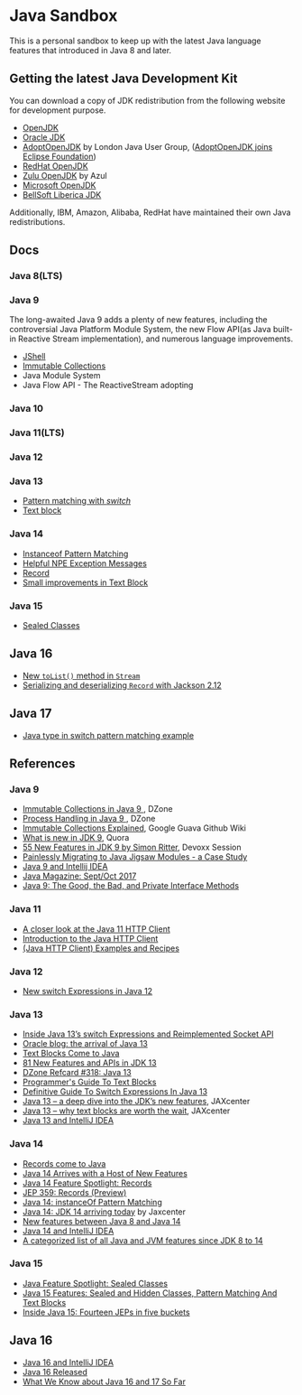 # Java Sandbox

This is a personal sandbox to keep up with the latest Java language features that introduced in Java 8 and later.  


## Getting the latest Java Development Kit 

You can download a copy of JDK  redistribution from the following website for development purpose. 

* [OpenJDK]( https://openjdk.java.net)
* [Oracle JDK]( https://java.oracle.com)
* [AdoptOpenJDK]( https://adoptopenjdk.net/) by London Java User Group,  ([AdoptOpenJDK joins Eclipse Foundation](https://blog.adoptopenjdk.net/2020/06/adoptopenjdk-to-join-the-eclipse-foundation/))
* [RedHat OpenJDK](https://developers.redhat.com/products/openjdk/download)
* [Zulu OpenJDK](https://www.azul.com/downloads/zulu-community/) by Azul
* [Microsoft OpenJDK](https://www.microsoft.com/openjdk)
* [BellSoft Liberica JDK](https://bell-sw.com/pages/downloads)

Additionally, IBM, Amazon, Alibaba, RedHat have maintained their own Java redistributions.  

## Docs

### Java 8(LTS)



### Java 9

The long-awaited Java 9 adds a plenty of new features, including the controversial Java Platform Module System, the new Flow API(as Java built-in Reactive Stream implementation), and numerous language improvements.

* [JShell](./docs/jshell.md) 
* [Immutable Collections](./docs/immutable-collections.md)
* Java Module System
* Java Flow  API - The ReactiveStream adopting

 ### Java 10



### Java 11(LTS)



### Java 12



### Java 13 

* [Pattern matching with *switch*](./docs/pattern-matching.md)
* [Text block](./docs/text-block.md)

### Java 14

* [Instanceof Pattern Matching](./docs/instanceof-pattern-matching.md)
* [Helpful NPE Exception Messages](./docs/helpful-npe.md)
* [Record](./docs/record.md)
* [Small improvements in Text Block](./docs/java14-text-block-improvement.md)

### Java 15

* [Sealed Classes](./docs/sealed-classes.md)

## Java 16 

* [New `toList()` method in `Stream`](./docs/java16-stream-tolist.md)
* [Serializing and deserializing `Record` with  Jackson 2.12](./docs/record-jackson.md)

## Java 17 
* [Java type in switch pattern matching example](./docs/switch-pattern-matching.md)

## References

### Java 9

- [Immutable Collections in Java 9 ](https://dzone.com/articles/immutable-collections-in-java-9), DZone
- [Process Handling in Java 9 ](https://dzone.com/articles/process-handling-in-java-9), DZone
- [Immutable Collections Explained](https://github.com/google/guava/wiki/ImmutableCollectionsExplained), Google Guava Github Wiki
- [What is new in JDK 9](https://www.quora.com/What-is-new-in-JDK-9), Quora
- [55 New Features in JDK 9 by Simon Ritter](https://goo.gl/d2F7rH), Devoxx Session
- [Painlessly Migrating to Java Jigsaw Modules - a Case Study](https://www.infoq.com/articles/Java-Jigsaw-Migration-Guide)
- [Java 9 and Intellij IDEA](https://dzone.com/articles/java-9-and-intellij-idea)
- [Java Magazine: Sept/Oct 2017](http://www.javamagazine.mozaicreader.com/SeptOct2017#&pageSet=0&page=0&contentItem=0)
- [Java 9: The Good, the Bad, and Private Interface Methods ](https://dzone.com/articles/java-9-the-good-the-bad-and-private-interface-meth)



### Java 11

* [A closer look at the Java 11 HTTP Client](https://golb.hplar.ch/2019/01/java-11-http-client.html)
* [Introduction to the Java HTTP Client](https://openjdk.java.net/groups/net/httpclient/intro.html)
* [(Java HTTP Client) Examples and Recipes](https://openjdk.java.net/groups/net/httpclient/recipes.html)

### Java 12
* [New switch Expressions in Java 12](https://blogs.oracle.com/javamagazine/new-switch-expressions-in-java-12)

### Java 13
* [Inside Java 13’s switch Expressions and Reimplemented Socket API](https://blogs.oracle.com/javamagazine/inside-java-13s-switch-expressions-and-reimplemented-socket-api)
* [Oracle blog: the arrival of Java 13](https://blogs.oracle.com/java-platform-group/the-arrival-of-java-13)
* [Text Blocks Come to Java](https://blogs.oracle.com/javamagazine/text-blocks-come-to-java)
* [81 New Features and APIs in JDK 13 ](https://dzone.com/articles/81-new-features-and-apis-in-jdk-13)
* [DZone Refcard #318: Java 13](https://dzone.com/refcardz/java-13-1?chapter=1)
* [Programmer's Guide To Text Blocks](http://cr.openjdk.java.net/~jlaskey/Strings/TextBlocksGuide_v9.html) 
* [Definitive Guide To Switch Expressions In Java 13](https://blog.codefx.org/java/switch-expressions/)
* [Java 13 – a deep dive into the JDK’s new features](https://jaxenter.com/java-13-jdk-deep-dive-new-features-162272.html), JAXcenter
* [Java 13 – why text blocks are worth the wait](https://jaxenter.com/java-13-text-blocks-162278.html), JAXcenter 
* [Java 13 and IntelliJ IDEA](https://blog.jetbrains.com/idea/2020/03/java-14-and-intellij-idea/)

### Java 14

* [Records come to Java](https://blogs.oracle.com/javamagazine/records-come-to-java)
* [Java 14 Arrives with a Host of New Features](https://blogs.oracle.com/javamagazine/java-14-arrives-with-a-host-of-new-features)
* [Java 14 Feature Spotlight: Records ](https://www.infoq.com/articles/java-14-feature-spotlight/)
* [JEP 359: Records (Preview)](https://openjdk.java.net/jeps/359)
* [Java 14: instanceOf Pattern Matching](https://javabeginnerstutorial.com/core-java-tutorial/java-14-instanceof-pattern-matching/)
* [Java 14: JDK 14 arriving today](https://jaxenter.com/java-14-update-news-163585.html) by Jaxcenter
* [New features between Java 8 and Java 14](https://ondro.inginea.eu/index.php/new-features-between-java-8-and-java-14/)
* [Java 14 and IntelliJ IDEA](https://blog.jetbrains.com/idea/2020/03/java-14-and-intellij-idea/)
* [A categorized list of all Java and JVM features since JDK 8 to 14](https://advancedweb.hu/a-categorized-list-of-all-java-and-jvm-features-since-jdk-8-to-14/)


### Java 15
* [Java Feature Spotlight: Sealed Classes ](https://www.infoq.com/articles/java-sealed-classes/)
* [Java 15 Features: Sealed and Hidden Classes, Pattern Matching And Text Blocks](https://medium.com/better-programming/java-15-features-sealed-and-hidden-classes-pattern-matching-and-text-blocks-38f4efdc8adc)
* [Inside Java 15: Fourteen JEPs in five buckets](https://blogs.oracle.com/javamagazine/inside-java-15-fourteen-jeps-in-five-buckets)

## Java 16

* [Java 16 and IntelliJ IDEA](https://blog.jetbrains.com/idea/2021/03/java-16-and-intellij-idea/)
* [Java 16 Released ](https://www.infoq.com/news/2021/03/java16-released/)
* [What We Know about Java 16 and 17 So Far ](https://www.infoq.com/news/2020/11/java16-so-far/)

